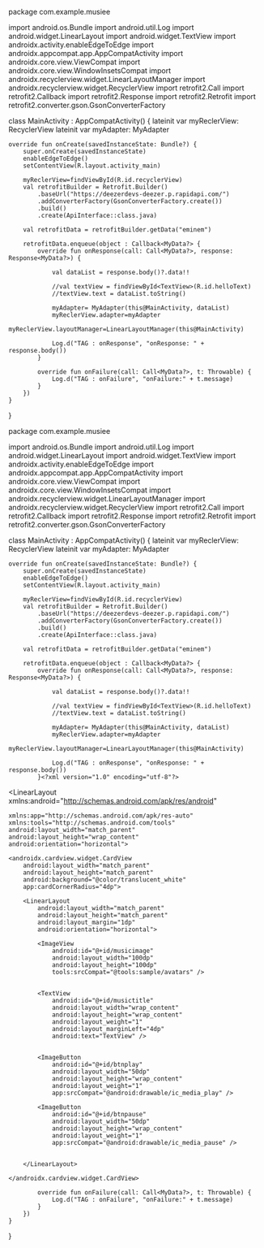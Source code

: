package com.example.musiee

import android.os.Bundle
import android.util.Log
import android.widget.LinearLayout
import android.widget.TextView
import androidx.activity.enableEdgeToEdge
import androidx.appcompat.app.AppCompatActivity
import androidx.core.view.ViewCompat
import androidx.core.view.WindowInsetsCompat
import androidx.recyclerview.widget.LinearLayoutManager
import androidx.recyclerview.widget.RecyclerView
import retrofit2.Call
import retrofit2.Callback
import retrofit2.Response
import retrofit2.Retrofit
import retrofit2.converter.gson.GsonConverterFactory



class MainActivity : AppCompatActivity() {
    lateinit var myReclerView: RecyclerView
    lateinit var myAdapter: MyAdapter

    override fun onCreate(savedInstanceState: Bundle?) {
        super.onCreate(savedInstanceState)
        enableEdgeToEdge()
        setContentView(R.layout.activity_main)

        myReclerView=findViewById(R.id.recyclerView)
        val retrofitBuilder = Retrofit.Builder()
            .baseUrl("https://deezerdevs-deezer.p.rapidapi.com/")
            .addConverterFactory(GsonConverterFactory.create())
            .build()
            .create(ApiInterface::class.java)

        val retrofitData = retrofitBuilder.getData("eminem")

        retrofitData.enqueue(object : Callback<MyData?> {
            override fun onResponse(call: Call<MyData?>, response: Response<MyData?>) {

                val dataList = response.body()?.data!!

                //val textView = findViewById<TextView>(R.id.helloText)
                //textView.text = dataList.toString()

                myAdapter= MyAdapter(this@MainActivity, dataList)
                myReclerView.adapter=myAdapter
                myReclerView.layoutManager=LinearLayoutManager(this@MainActivity)

                Log.d("TAG : onResponse", "onResponse: " + response.body())
            }

            override fun onFailure(call: Call<MyData?>, t: Throwable) {
                Log.d("TAG : onFailure", "onFailure:" + t.message)
            }
        })
    }
}











package com.example.musiee

import android.os.Bundle
import android.util.Log
import android.widget.LinearLayout
import android.widget.TextView
import androidx.activity.enableEdgeToEdge
import androidx.appcompat.app.AppCompatActivity
import androidx.core.view.ViewCompat
import androidx.core.view.WindowInsetsCompat
import androidx.recyclerview.widget.LinearLayoutManager
import androidx.recyclerview.widget.RecyclerView
import retrofit2.Call
import retrofit2.Callback
import retrofit2.Response
import retrofit2.Retrofit
import retrofit2.converter.gson.GsonConverterFactory



class MainActivity : AppCompatActivity() {
    lateinit var myReclerView: RecyclerView
    lateinit var myAdapter: MyAdapter

    override fun onCreate(savedInstanceState: Bundle?) {
        super.onCreate(savedInstanceState)
        enableEdgeToEdge()
        setContentView(R.layout.activity_main)

        myReclerView=findViewById(R.id.recyclerView)
        val retrofitBuilder = Retrofit.Builder()
            .baseUrl("https://deezerdevs-deezer.p.rapidapi.com/")
            .addConverterFactory(GsonConverterFactory.create())
            .build()
            .create(ApiInterface::class.java)

        val retrofitData = retrofitBuilder.getData("eminem")

        retrofitData.enqueue(object : Callback<MyData?> {
            override fun onResponse(call: Call<MyData?>, response: Response<MyData?>) {

                val dataList = response.body()?.data!!

                //val textView = findViewById<TextView>(R.id.helloText)
                //textView.text = dataList.toString()

                myAdapter= MyAdapter(this@MainActivity, dataList)
                myReclerView.adapter=myAdapter
                myReclerView.layoutManager=LinearLayoutManager(this@MainActivity)

                Log.d("TAG : onResponse", "onResponse: " + response.body())
            }<?xml version="1.0" encoding="utf-8"?>




            
<LinearLayout  xmlns:android="http://schemas.android.com/apk/res/android"


    xmlns:app="http://schemas.android.com/apk/res-auto"
    xmlns:tools="http://schemas.android.com/tools"
    android:layout_width="match_parent"
    android:layout_height="wrap_content"
    android:orientation="horizontal">

    <androidx.cardview.widget.CardView
        android:layout_width="match_parent"
        android:layout_height="match_parent"
        android:background="@color/translucent_white"
        app:cardCornerRadius="4dp">

        <LinearLayout
            android:layout_width="match_parent"
            android:layout_height="match_parent"
            android:layout_margin="1dp"
            android:orientation="horizontal">

            <ImageView
                android:id="@+id/musicimage"
                android:layout_width="100dp"
                android:layout_height="100dp"
                tools:srcCompat="@tools:sample/avatars" />


            <TextView
                android:id="@+id/musictitle"
                android:layout_width="wrap_content"
                android:layout_height="wrap_content"
                android:layout_weight="1"
                android:layout_marginLeft="4dp"
                android:text="TextView" />


            <ImageButton
                android:id="@+id/btnplay"
                android:layout_width="50dp"
                android:layout_height="wrap_content"
                android:layout_weight="1"
                app:srcCompat="@android:drawable/ic_media_play" />

            <ImageButton
                android:id="@+id/btnpause"
                android:layout_width="50dp"
                android:layout_height="wrap_content"
                android:layout_weight="1"
                app:srcCompat="@android:drawable/ic_media_pause" />


        </LinearLayout>

    </androidx.cardview.widget.CardView>
</LinearLayout>

            override fun onFailure(call: Call<MyData?>, t: Throwable) {
                Log.d("TAG : onFailure", "onFailure:" + t.message)
            }
        })
    }
}
